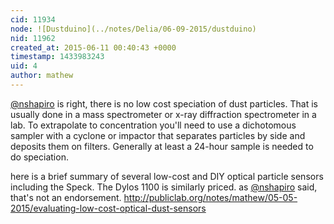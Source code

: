 ```yaml
---
cid: 11934
node: ![Dustduino](../notes/Delia/06-09-2015/dustduino)
nid: 11962
created_at: 2015-06-11 00:40:43 +0000
timestamp: 1433983243
uid: 4
author: mathew
---
```


[@nshapiro](/profile/nshapiro) is right, there is no low cost speciation of dust particles. That is usually done in a mass spectrometer or x-ray diffraction spectrometer in a lab. To extrapolate to concentration you'll need to use a dichotomous sampler with a cyclone or impactor that separates particles by side and deposits them on filters.  Generally at least a 24-hour sample is needed to do speciation.

here is a brief summary of several low-cost and DIY optical particle sensors including the Speck.  The Dylos 1100 is similarly priced.  as [@nshapiro](/profile/nshapiro) said, that's not an endorsement.
http://publiclab.org/notes/mathew/05-05-2015/evaluating-low-cost-optical-dust-sensors
